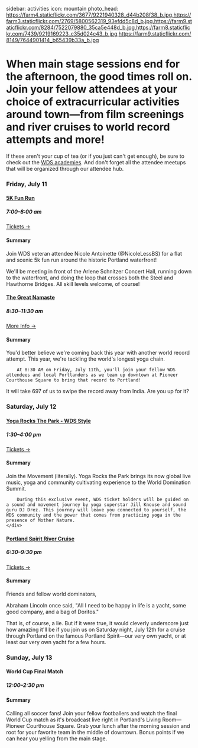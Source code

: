 sidebar: activities
icon: mountain
photo_head: https://farm4.staticflickr.com/3677/9221940328_d44b208f38_b.jpg,https://farm3.staticflickr.com/2769/5800562319_93efdd5c8d_b.jpg,https://farm9.staticflickr.com/8284/7522079880_35ca5e448d_b.jpg,https://farm8.staticflickr.com/7439/9219169223_c35d024c43_b.jpg,https://farm9.staticflickr.com/8149/7644901414_b65439b33a_b.jpg

# When main stage sessions end for the afternoon, the good times roll on. Join your fellow attendees at your choice of extracurricular activities around town—from film screenings and river cruises to world record attempts and more!

If these aren't your cup of tea (or if you just can't get enough), be sure to check out the [WDS academies](/academies). And don't forget all the attendee meetups that will be organized through our attendee hub.

<div class="zig-zags_blue"></div>


<a name="5k-run"></a>
### Friday, July 11


<div class="collapsable-box collapsable-box-open">
	<a href="https://www.eventbrite.com/e/wds-5k-fun-run-tickets-11776849875"><h4>5K Fun Run</h4></a>
	<h5>7:00–8:00 am</h5>
	<a href="https://www.eventbrite.com/e/wds-5k-fun-run-tickets-11776849875" class="button">Tickets &rarr;</a>
	<div class="collapsable-content">
		<h4>Summary</h4>
		Join WDS veteran attendee Nicole Antoinette (@NicoleLessBS) for a flat and scenic 5k fun run around the historic Portland waterfront!

We'll be meeting in front of the Arlene Schnitzer Concert Hall, running down to the waterfront, and doing the loop that crosses both the Steel and Hawthorne Bridges. All skill levels welcome, of course!
	</div>
</div>

<a name="namaste"></a>

<div class="collapsable-box collapsable-box-open">
	<a href="/2014-world-record"><h4>The Great Namaste</h4></a>
	<h5>8:30–11:30 am</h5>
	<a href="/2014-world-record" class="button">More Info &rarr;</a>
	<div class="collapsable-content">
		<h4>Summary</h4>
		You'd better believe we're coming back this year with another world record attempt. This year, we're tackling the world's longest yoga chain.
		
		At 8:30 AM on Friday, July 11th, you'll join your fellow WDS attendees and local Portlanders as we team up downtown at Pioneer Courthouse Square to bring that record to Portland!

It will take 697 of us to swipe the record away from India. Are you up for it?
	</div>
</div>

<a name="portland-spirit"></a>
### Saturday, July 12

<div class="collapsable-box collapsable-box-open">
	<a href="https://www.eventbrite.com/e/yoga-rocks-the-park-wds-style-tickets-11967895297"><h4>Yoga Rocks The Park - WDS Style</h4></a>
	<h5>1:30–4:00 pm</h5>
	<a href="https://www.eventbrite.com/e/yoga-rocks-the-park-wds-style-tickets-11967895297" class="button">Tickets &rarr;</a>
	<div class="collapsable-content">
		<h4>Summary</h4>
		Join the Movement (literally). Yoga Rocks the Park brings its now global live music, yoga and community cultivating experience to the World Domination Summit.
		
		During this exclusive event, WDS ticket holders will be guided on a sound and movement journey by yoga superstar Jill Knouse and sound guru DJ Drez. This journey will leave you connected to yourself, the WDS community and the power that comes from practicing yoga in the presence of Mother Nature. 
	</div>
</div>


<div class="collapsable-box collapsable-box-open">
	<a href="http://www.eventbrite.com/e/river-cruise-on-the-portland-spirit-tickets-11773158835"><h4>Portland Spirit River Cruise</h4></a>
	<h5>6:30–9:30 pm</h5>
	<a href="http://www.eventbrite.com/e/river-cruise-on-the-portland-spirit-tickets-11773158835" class="button">Tickets &rarr;</a>
	<div class="collapsable-content">
		<h4>Summary</h4>
		Friends and fellow world dominators,

Abraham Lincoln once said, "All I need to be happy in life is a yacht, some good company, and a bag of Doritos."

That is, of course, a lie. But if it were true, it would cleverly underscore just how amazing it'll be if you join us on Saturday night, July 12th for a cruise through Portland on the famous Portland Spirit—our very own yacht, or at least our very own yacht for a few hours.
	</div>
</div>

<a name="world-cup"></a>
### Sunday, July 13


<div class="collapsable-box collapsable-box-open">
	<h4>World Cup Final Match</h4>
	<h5>12:00–2:30 pm</h5>
	<div class="collapsable-content">
		<h4>Summary</h4>
		Calling all soccer fans! Join your fellow footballers and watch the final World Cup match as it's broadcast live right in Portland's Living Room—Pioneer Courthouse Square. Grab your lunch after the morning session and root for your favorite team in the middle of downtown. Bonus points if we can hear you yelling from the main stage.
	</div>
</div>
